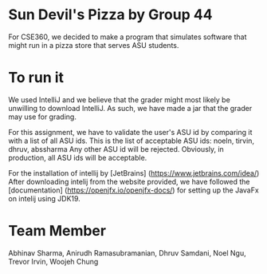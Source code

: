 # Sun Devil's Pizza by Group 44

For CSE360, we decided to make a program that simulates software that might run in a pizza store that serves ASU students.

# To run it
We used IntelliJ and we believe that the grader might most likely be unwilling to download IntelliJ. As such, we have made a jar that the grader may use for grading.

For this assignment, we have to validate the user's ASU id by comparing it with a list of all ASU ids.
This is the list of acceptable ASU ids: noeln, tirvin, dhruv, abssharma
Any other ASU id will be rejected.
Obviously, in production, all ASU ids will be acceptable.

For the installation of intellij by [JetBrains] (https://www.jetbrains.com/idea/)
After downloading intelij from the website provided, we have followed the [documentation] (https://openjfx.io/openjfx-docs/) for setting up the JavaFx on intelij using JDK19.


# Team Member
Abhinav Sharma, Anirudh Ramasubramanian, Dhruv Samdani, Noel Ngu, Trevor Irvin, Woojeh Chung
